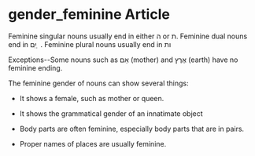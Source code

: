 # gender_feminine Article
Feminine singular nouns usually end in either ה or ת. Feminine dual nouns end in יִִם ַ  . Feminine plural nouns usually end in ות

Exceptions--Some nouns such as אֵם (mother) and אֶרֶץ (earth) have no feminine ending. 

The feminine gender of nouns can show several things:

* It shows a female, such as mother or queen.

* It shows the grammatical gender of an innatimate object

* Body parts are often feminine, especially body parts that are in pairs.

* Proper names of places are usually feminine.